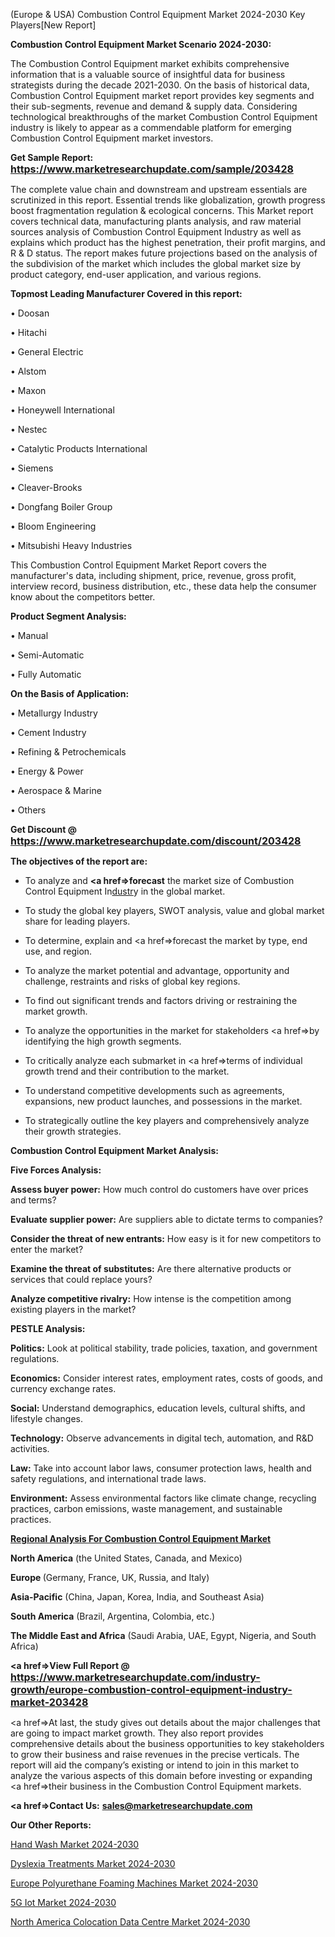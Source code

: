  (Europe & USA) Combustion Control Equipment Market 2024-2030 Key Players[New Report]

<strong>Combustion Control Equipment Market Scenario 2024-2030:</strong>

The Combustion Control Equipment market exhibits comprehensive information that is a valuable source of insightful data for business strategists during the decade 2021-2030. On the basis of historical data, Combustion Control Equipment market report provides key segments and their sub-segments, revenue and demand &amp; supply data. Considering technological breakthroughs of the market Combustion Control Equipment industry is likely to appear as a commendable platform for emerging Combustion Control Equipment market investors.

<strong>Get Sample Report: <a href=https://www.marketresearchupdate.com/sample/203428><font size=3 color=#0000ff>https://www.marketresearchupdate.com/sample/203428</font></a></strong>

The complete value chain and downstream and upstream essentials are scrutinized in this report. Essential trends like globalization, growth progress boost fragmentation regulation &amp; ecological concerns. This Market report covers technical data, manufacturing plants analysis, and raw material sources analysis of Combustion Control Equipment Industry as well as explains which product has the highest penetration, their profit margins, and R & D status. The report makes future projections based on the analysis of the subdivision of the market which includes the global market size by product category, end-user application, and various regions.

<strong>Topmost Leading Manufacturer Covered in this report:</strong>

• Doosan

• Hitachi

• General Electric

• Alstom

• Maxon

• Honeywell International

• Nestec

• Catalytic Products International

• Siemens

• Cleaver-Brooks

• Dongfang Boiler Group

• Bloom Engineering

• Mitsubishi Heavy Industries

This Combustion Control Equipment Market Report covers the manufacturer's data, including shipment, price, revenue, gross profit, interview record, business distribution, etc., these data help the consumer know about the competitors better.

<strong>Product Segment Analysis: </strong>

• Manual

• Semi-Automatic

• Fully Automatic

<strong>On the Basis of Application:</strong>

• Metallurgy Industry

• Cement Industry

• Refining & Petrochemicals

• Energy & Power

• Aerospace & Marine

• Others

<strong>Get Discount @ <a href=https://www.marketresearchupdate.com/discount/203428><font size=3 color=#0000ff>https://www.marketresearchupdate.com/discount/203428</font></a></strong>

<strong><b>The objectives of the report are:</b></strong>

- To analyze and <strong><a href=><strong>forecast</strong></a></strong> the market size of Combustion Control Equipment In<a href=ASDF991299>dustr</a>y in the global market.

- To study the global key players, SWOT analysis, value and global market share for leading players.

- To determine, explain and <a href=>forecast</a> the market by type, end use, and region.

- To analyze the market potential and advantage, opportunity and challenge, restraints and risks of global key regions.

- To find out significant trends and factors driving or restraining the market growth.

- To analyze the opportunities in the market for stakeholders <a href=>by</a> identifying the high growth segments.

- To critically analyze each submarket in <a href=>terms</a> of individual growth trend and their contribution to the market.

- To understand competitive developments such as agreements, expansions, new product launches, and possessions in the market.

- To strategically outline the key players and comprehensively analyze their growth strategies.

<strong>Combustion Control Equipment Market Analysis:</strong>

<strong>Five Forces Analysis:</strong>

<strong>Assess buyer power:</strong> How much control do customers have over prices and terms?

<strong>Evaluate supplier power:</strong> Are suppliers able to dictate terms to companies?

<strong>Consider the threat of new entrants:</strong> How easy is it for new competitors to enter the market?

<strong>Examine the threat of substitutes:</strong> Are there alternative products or services that could replace yours?

<strong>Analyze competitive rivalry:</strong> How intense is the competition among existing players in the market?

<strong>PESTLE Analysis:</strong>

<strong>Politics:</strong> Look at political stability, trade policies, taxation, and government regulations.

<strong>Economics:</strong> Consider interest rates, employment rates, costs of goods, and currency exchange rates.

<strong>Social:</strong> Understand demographics, education levels, cultural shifts, and lifestyle changes.

<strong>Technology:</strong> Observe advancements in digital tech, automation, and R&D activities.

<strong>Law:</strong> Take into account labor laws, consumer protection laws, health and safety regulations, and international trade laws.

<strong>Environment:</strong> Assess environmental factors like climate change, recycling practices, carbon emissions, waste management, and sustainable practices.

<strong><u><b>Regional Analysis For Combustion Control Equipment Market</b></u></strong>

<strong><b>North America</b></strong> (the United States, Canada, and Mexico)

<strong><b>Europe </b></strong>(Germany, France, UK, Russia, and Italy)

<strong><b>Asia-Pacific</b></strong> (China, Japan, Korea, India, and Southeast Asia)

<strong><b>South America</b></strong> (Brazil, Argentina, Colombia, etc.)

<strong><b>The Middle East and Africa</b></strong> (Saudi Arabia, UAE, Egypt, Nigeria, and South Africa)

<strong><a href=>View Full Report</a> @ <a href=https://www.marketresearchupdate.com/industry-growth/europe-combustion-control-equipment-industry-market-203428><font size=3 color=#0000ff>https://www.marketresearchupdate.com/industry-growth/europe-combustion-control-equipment-industry-market-203428</font></a></strong>

<a href=>At last,</a> the study gives out details about the major challenges that are going to impact market growth. They also report provides comprehensive details about the business opportunities to key stakeholders to grow their business and raise revenues in the precise verticals. The report will aid the company’s existing or intend to join in this market to analyze the various aspects of this domain before investing or expanding <a href=>their</a> business in the Combustion Control Equipment markets.

<strong><a href=>Contact Us:</a></strong>
<strong>sales@marketresearchupdate.com</strong>

<strong>Our Other Reports:</strong>

<a href=https://www.linkedin.com/pulse/hand-wash-market-2023-top-key-players-types-applications>Hand Wash Market 2024-2030</a>

<a href=https://www.linkedin.com/pulse/dyslexia-treatments-market-size-trends-consumption>Dyslexia Treatments Market 2024-2030</a>

<a href=https://www.linkedin.com/pulse/europe-polyurethane-foaming-machines-market-2023>Europe Polyurethane Foaming Machines Market 2024-2030</a>

<a href=https://www.linkedin.com/pulse/5g-iot-market-statistics-2023-analysis-research-dagqf/>5G Iot Market 2024-2030</a>

<a href=https://www.linkedin.com/pulse/north-america-colocation-data-centre-market-growing-n9pkf/>North America Colocation Data Centre Market 2024-2030</a>

